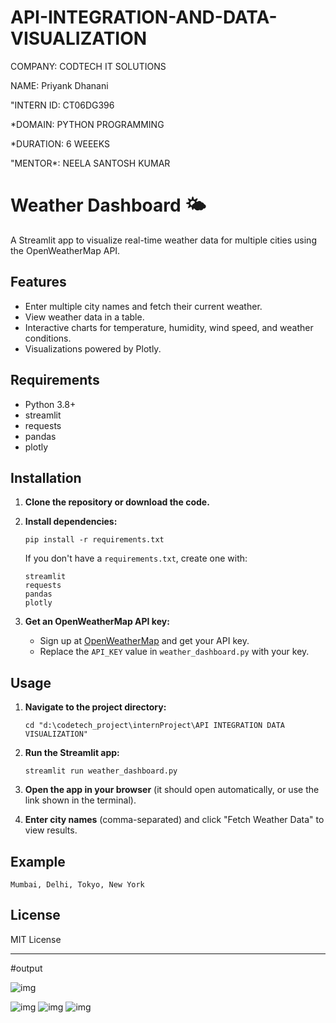 # API-INTEGRATION-AND-DATA-VISUALIZATION

COMPANY: CODTECH IT SOLUTIONS

NAME: Priyank Dhanani

"INTERN ID: CT06DG396

*DOMAIN: PYTHON PROGRAMMING

*DURATION: 6 WEEEKS

"MENTOR*: NEELA SANTOSH KUMAR

# Weather Dashboard 🌤️

A Streamlit app to visualize real-time weather data for multiple cities using the OpenWeatherMap API.

## Features

- Enter multiple city names and fetch their current weather.
- View weather data in a table.
- Interactive charts for temperature, humidity, wind speed, and weather conditions.
- Visualizations powered by Plotly.

## Requirements

- Python 3.8+
- streamlit
- requests
- pandas
- plotly

## Installation

1. **Clone the repository or download the code.**

2. **Install dependencies:**
   ```
   pip install -r requirements.txt
   ```

   If you don't have a `requirements.txt`, create one with:
   ```
   streamlit
   requests
   pandas
   plotly
   ```

3. **Get an OpenWeatherMap API key:**
   - Sign up at [OpenWeatherMap](https://openweathermap.org/api) and get your API key.
   - Replace the `API_KEY` value in `weather_dashboard.py` with your key.

## Usage

1. **Navigate to the project directory:**
   ```
   cd "d:\codetech_project\internProject\API INTEGRATION DATA VISUALIZATION"
   ```

2. **Run the Streamlit app:**
   ```
   streamlit run weather_dashboard.py
   ```

3. **Open the app in your browser** (it should open automatically, or use the link shown in the terminal).

4. **Enter city names** (comma-separated) and click "Fetch Weather Data" to view results.

## Example

```
Mumbai, Delhi, Tokyo, New York
```


## License

MIT License

---
#output

![img](https://github.com/user-attachments/assets/ceff9892-9862-4a7f-8476-1d2b4392fba7)




![img](https://github.com/user-attachments/assets/b88afed2-abec-4b24-bee5-d89a655f53ca)
![img](https://github.com/user-attachments/assets/631a5b31-64e8-4c0e-bea0-6beda8dc9f72)
![img](https://github.com/user-attachments/assets/ceff9892-9862-4a7f-8476-1d2b4392fba7)
